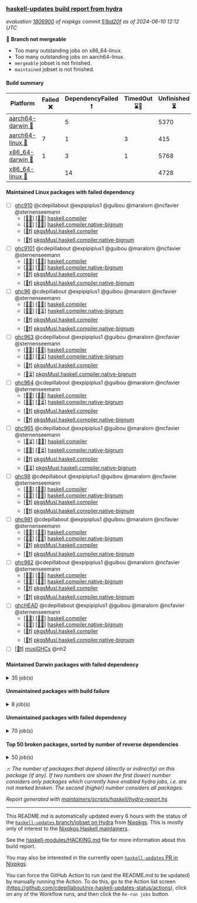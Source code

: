 ### [haskell-updates build report from hydra](https://hydra.nixos.org/jobset/nixpkgs/haskell-updates)
*evaluation [1806900](https://hydra.nixos.org/eval/1806900) of nixpkgs commit [51bd20f](https://github.com/NixOS/nixpkgs/commits/51bd20f7c436b62e9140f77f66771d0e57e9300b) as of 2024-06-10 12:12 UTC*

🔴 **Branch not mergeable**
  * Too many outstanding jobs on x86_64-linux.
  * Too many outstanding jobs on aarch64-linux.
  * `mergeable` jobset is not finished.
  * `maintained` jobset is not finished.

#### Build summary

 | Platform | Failed ❌ | DependencyFailed ❗ | TimedOut ⌛🚫 | Unfinished ⏳ | Success ✅ | 
 | --- | --- | --- | --- | --- | --- | 
 | [aarch64-darwin 🍏](https://hydra.nixos.org/eval/1806900?filter=.aarch64-darwin) |  | 5 |  | 5370 | 1052 | 
 | [aarch64-linux 📱](https://hydra.nixos.org/eval/1806900?filter=.aarch64-linux) | 7 | 1 | 3 | 415 | 6052 | 
 | [x86_64-darwin 🍎](https://hydra.nixos.org/eval/1806900?filter=.x86_64-darwin) | 1 | 3 | 1 | 5768 | 663 | 
 | [x86_64-linux 🐧](https://hydra.nixos.org/eval/1806900?filter=.x86_64-linux) |  | 14 |  | 4728 | 1819 | 
#### Maintained Linux packages with failed dependency
- [ ] [ghc910](https://hydra.nixos.org/eval/1806900?filter=ghc910) @cdepillabout @expipiplus1 @guibou @maralorn @ncfavier @sternenseemann
  - [[📱✅]](https://hydra.nixos.org/build/261304099) [[🐧✅]](https://hydra.nixos.org/build/261283502) [haskell.compiler](https://hydra.nixos.org/eval/1806900?filter=haskell.compiler.ghc910)
  - [[📱✅]](https://hydra.nixos.org/build/261279295) [[🐧✅]](https://hydra.nixos.org/build/261291424) [haskell.compiler.native-bignum](https://hydra.nixos.org/eval/1806900?filter=haskell.compiler.native-bignum.ghc910)
  -  [[🐧❗]](https://hydra.nixos.org/build/261294179) [pkgsMusl.haskell.compiler](https://hydra.nixos.org/eval/1806900?filter=pkgsMusl.haskell.compiler.ghc910)
  -  [[🐧❗]](https://hydra.nixos.org/build/261298036) [pkgsMusl.haskell.compiler.native-bignum](https://hydra.nixos.org/eval/1806900?filter=pkgsMusl.haskell.compiler.native-bignum.ghc910)
- [ ] [ghc9101](https://hydra.nixos.org/eval/1806900?filter=ghc9101) @cdepillabout @expipiplus1 @guibou @maralorn @ncfavier @sternenseemann
  - [[📱✅]](https://hydra.nixos.org/build/261284226) [[🐧✅]](https://hydra.nixos.org/build/261292261) [haskell.compiler](https://hydra.nixos.org/eval/1806900?filter=haskell.compiler.ghc9101)
  - [[📱✅]](https://hydra.nixos.org/build/261278828) [[🐧✅]](https://hydra.nixos.org/build/261280616) [haskell.compiler.native-bignum](https://hydra.nixos.org/eval/1806900?filter=haskell.compiler.native-bignum.ghc9101)
  -  [[🐧❗]](https://hydra.nixos.org/build/261292886) [pkgsMusl.haskell.compiler](https://hydra.nixos.org/eval/1806900?filter=pkgsMusl.haskell.compiler.ghc9101)
  -  [[🐧❗]](https://hydra.nixos.org/build/261286270) [pkgsMusl.haskell.compiler.native-bignum](https://hydra.nixos.org/eval/1806900?filter=pkgsMusl.haskell.compiler.native-bignum.ghc9101)
- [ ] [ghc96](https://hydra.nixos.org/eval/1806900?filter=ghc96) @cdepillabout @expipiplus1 @guibou @maralorn @ncfavier @sternenseemann
  - [[📱✅]](https://hydra.nixos.org/build/262524359) [[🐧✅]](https://hydra.nixos.org/build/262517565) [haskell.compiler](https://hydra.nixos.org/eval/1806900?filter=haskell.compiler.ghc96)
  - [[📱✅]](https://hydra.nixos.org/build/262521283) [[🐧⏳]](https://hydra.nixos.org/build/262522314) [haskell.compiler.native-bignum](https://hydra.nixos.org/eval/1806900?filter=haskell.compiler.native-bignum.ghc96)
  -  [[🐧❗]](https://hydra.nixos.org/build/262523887) [pkgsMusl.haskell.compiler](https://hydra.nixos.org/eval/1806900?filter=pkgsMusl.haskell.compiler.ghc96)
  -  [[🐧❗]](https://hydra.nixos.org/build/262518227) [pkgsMusl.haskell.compiler.native-bignum](https://hydra.nixos.org/eval/1806900?filter=pkgsMusl.haskell.compiler.native-bignum.ghc96)
- [ ] [ghc963](https://hydra.nixos.org/eval/1806900?filter=ghc963) @cdepillabout @expipiplus1 @guibou @maralorn @ncfavier @sternenseemann
  - [[📱✅]](https://hydra.nixos.org/build/262520614) [[🐧✅]](https://hydra.nixos.org/build/262520979) [haskell.compiler](https://hydra.nixos.org/eval/1806900?filter=haskell.compiler.ghc963)
  - [[📱✅]](https://hydra.nixos.org/build/262527077) [[🐧⏳]](https://hydra.nixos.org/build/262508433) [haskell.compiler.native-bignum](https://hydra.nixos.org/eval/1806900?filter=haskell.compiler.native-bignum.ghc963)
  -  [[🐧❗]](https://hydra.nixos.org/build/262515234) [pkgsMusl.haskell.compiler](https://hydra.nixos.org/eval/1806900?filter=pkgsMusl.haskell.compiler.ghc963)
  -  [[🐧⏳]](https://hydra.nixos.org/build/262526738) [pkgsMusl.haskell.compiler.native-bignum](https://hydra.nixos.org/eval/1806900?filter=pkgsMusl.haskell.compiler.native-bignum.ghc963)
- [ ] [ghc964](https://hydra.nixos.org/eval/1806900?filter=ghc964) @cdepillabout @expipiplus1 @guibou @maralorn @ncfavier @sternenseemann
  - [[📱✅]](https://hydra.nixos.org/build/262522778) [[🐧✅]](https://hydra.nixos.org/build/262518094) [haskell.compiler](https://hydra.nixos.org/eval/1806900?filter=haskell.compiler.ghc964)
  - [[📱✅]](https://hydra.nixos.org/build/262529004) [[🐧⏳]](https://hydra.nixos.org/build/262522285) [haskell.compiler.native-bignum](https://hydra.nixos.org/eval/1806900?filter=haskell.compiler.native-bignum.ghc964)
  -  [[🐧❗]](https://hydra.nixos.org/build/262515614) [pkgsMusl.haskell.compiler](https://hydra.nixos.org/eval/1806900?filter=pkgsMusl.haskell.compiler.ghc964)
  -  [[🐧❗]](https://hydra.nixos.org/build/262514663) [pkgsMusl.haskell.compiler.native-bignum](https://hydra.nixos.org/eval/1806900?filter=pkgsMusl.haskell.compiler.native-bignum.ghc964)
- [ ] [ghc965](https://hydra.nixos.org/eval/1806900?filter=ghc965) @cdepillabout @expipiplus1 @guibou @maralorn @ncfavier @sternenseemann
  - [[📱⏳]](https://hydra.nixos.org/build/262516162) [[🐧✅]](https://hydra.nixos.org/build/262509668) [haskell.compiler](https://hydra.nixos.org/eval/1806900?filter=haskell.compiler.ghc965)
  - [[📱✅]](https://hydra.nixos.org/build/262511569) [[🐧⏳]](https://hydra.nixos.org/build/262530709) [haskell.compiler.native-bignum](https://hydra.nixos.org/eval/1806900?filter=haskell.compiler.native-bignum.ghc965)
  -  [[🐧❗]](https://hydra.nixos.org/build/262507258) [pkgsMusl.haskell.compiler](https://hydra.nixos.org/eval/1806900?filter=pkgsMusl.haskell.compiler.ghc965)
  -  [[🐧⏳]](https://hydra.nixos.org/build/262506943) [pkgsMusl.haskell.compiler.native-bignum](https://hydra.nixos.org/eval/1806900?filter=pkgsMusl.haskell.compiler.native-bignum.ghc965)
- [ ] [ghc98](https://hydra.nixos.org/eval/1806900?filter=ghc98) @cdepillabout @expipiplus1 @guibou @maralorn @ncfavier @sternenseemann
  - [[📱✅]](https://hydra.nixos.org/build/261293000) [[🐧✅]](https://hydra.nixos.org/build/261295448) [haskell.compiler](https://hydra.nixos.org/eval/1806900?filter=haskell.compiler.ghc98)
  - [[📱✅]](https://hydra.nixos.org/build/261294231) [[🐧✅]](https://hydra.nixos.org/build/261281043) [haskell.compiler.native-bignum](https://hydra.nixos.org/eval/1806900?filter=haskell.compiler.native-bignum.ghc98)
  -  [[🐧❗]](https://hydra.nixos.org/build/261302214) [pkgsMusl.haskell.compiler](https://hydra.nixos.org/eval/1806900?filter=pkgsMusl.haskell.compiler.ghc98)
  -  [[🐧❗]](https://hydra.nixos.org/build/261294859) [pkgsMusl.haskell.compiler.native-bignum](https://hydra.nixos.org/eval/1806900?filter=pkgsMusl.haskell.compiler.native-bignum.ghc98)
- [ ] [ghc981](https://hydra.nixos.org/eval/1806900?filter=ghc981) @cdepillabout @expipiplus1 @guibou @maralorn @ncfavier @sternenseemann
  - [[📱✅]](https://hydra.nixos.org/build/261304036) [[🐧✅]](https://hydra.nixos.org/build/261288329) [haskell.compiler](https://hydra.nixos.org/eval/1806900?filter=haskell.compiler.ghc981)
  - [[📱✅]](https://hydra.nixos.org/build/261297206) [[🐧✅]](https://hydra.nixos.org/build/261295313) [haskell.compiler.native-bignum](https://hydra.nixos.org/eval/1806900?filter=haskell.compiler.native-bignum.ghc981)
  -  [[🐧❗]](https://hydra.nixos.org/build/261278940) [pkgsMusl.haskell.compiler](https://hydra.nixos.org/eval/1806900?filter=pkgsMusl.haskell.compiler.ghc981)
  -  [[🐧❗]](https://hydra.nixos.org/build/261297507) [pkgsMusl.haskell.compiler.native-bignum](https://hydra.nixos.org/eval/1806900?filter=pkgsMusl.haskell.compiler.native-bignum.ghc981)
- [ ] [ghc982](https://hydra.nixos.org/eval/1806900?filter=ghc982) @cdepillabout @expipiplus1 @guibou @maralorn @ncfavier @sternenseemann
  - [[📱✅]](https://hydra.nixos.org/build/261286260) [[🐧✅]](https://hydra.nixos.org/build/261303623) [haskell.compiler](https://hydra.nixos.org/eval/1806900?filter=haskell.compiler.ghc982)
  - [[📱✅]](https://hydra.nixos.org/build/261304486) [[🐧✅]](https://hydra.nixos.org/build/261304618) [haskell.compiler.native-bignum](https://hydra.nixos.org/eval/1806900?filter=haskell.compiler.native-bignum.ghc982)
  -  [[🐧❗]](https://hydra.nixos.org/build/261282026) [pkgsMusl.haskell.compiler](https://hydra.nixos.org/eval/1806900?filter=pkgsMusl.haskell.compiler.ghc982)
  -  [[🐧❗]](https://hydra.nixos.org/build/261301962) [pkgsMusl.haskell.compiler.native-bignum](https://hydra.nixos.org/eval/1806900?filter=pkgsMusl.haskell.compiler.native-bignum.ghc982)
- [ ] [ghcHEAD](https://hydra.nixos.org/eval/1806900?filter=ghcHEAD) @cdepillabout @expipiplus1 @guibou @maralorn @ncfavier @sternenseemann
  - [[📱✅]](https://hydra.nixos.org/build/261290889) [[🐧✅]](https://hydra.nixos.org/build/261278045) [haskell.compiler](https://hydra.nixos.org/eval/1806900?filter=haskell.compiler.ghcHEAD)
  - [[📱✅]](https://hydra.nixos.org/build/261298930) [[🐧✅]](https://hydra.nixos.org/build/261286657) [haskell.compiler.native-bignum](https://hydra.nixos.org/eval/1806900?filter=haskell.compiler.native-bignum.ghcHEAD)
  -  [[🐧❗]](https://hydra.nixos.org/build/261287828) [pkgsMusl.haskell.compiler](https://hydra.nixos.org/eval/1806900?filter=pkgsMusl.haskell.compiler.ghcHEAD)
  -  [[🐧❗]](https://hydra.nixos.org/build/261296544) [pkgsMusl.haskell.compiler.native-bignum](https://hydra.nixos.org/eval/1806900?filter=pkgsMusl.haskell.compiler.native-bignum.ghcHEAD)
- [ ] [[🐧❗]](https://hydra.nixos.org/build/261289626) [muslGHCs](https://hydra.nixos.org/eval/1806900?filter=muslGHCs) @nh2
#### Maintained Darwin packages with failed dependency
<details><summary>35 job(s) </summary>

- [ ] [cabal2nix](https://hydra.nixos.org/eval/1806900?filter=cabal2nix) @sternenseemann
  - [[🍏⏳]](https://hydra.nixos.org/build/262518715) [[🍎⏳]](https://hydra.nixos.org/build/262523172) [toplevel](https://hydra.nixos.org/eval/1806900?filter=cabal2nix)
  - [[🍏✅]](https://hydra.nixos.org/build/262389926) [[🍎✅]](https://hydra.nixos.org/build/262301085) [haskell.packages.ghc8107](https://hydra.nixos.org/eval/1806900?filter=haskell.packages.ghc8107.cabal2nix)
  - [[🍏❗]](https://hydra.nixos.org/build/262389863) [[🍎✅]](https://hydra.nixos.org/build/262301641) [haskell.packages.ghc902](https://hydra.nixos.org/eval/1806900?filter=haskell.packages.ghc902.cabal2nix)
  - [[🍏✅]](https://hydra.nixos.org/build/262389852) [[🍎✅]](https://hydra.nixos.org/build/262301049) [haskell.packages.ghc925](https://hydra.nixos.org/eval/1806900?filter=haskell.packages.ghc925.cabal2nix)
  - [[🍏✅]](https://hydra.nixos.org/build/262389879) [[🍎✅]](https://hydra.nixos.org/build/262301667) [haskell.packages.ghc926](https://hydra.nixos.org/eval/1806900?filter=haskell.packages.ghc926.cabal2nix)
  - [[🍏✅]](https://hydra.nixos.org/build/262389904) [[🍎✅]](https://hydra.nixos.org/build/262300894) [haskell.packages.ghc927](https://hydra.nixos.org/eval/1806900?filter=haskell.packages.ghc927.cabal2nix)
  - [[🍏✅]](https://hydra.nixos.org/build/262389931) [[🍎✅]](https://hydra.nixos.org/build/262301772) [haskell.packages.ghc928](https://hydra.nixos.org/eval/1806900?filter=haskell.packages.ghc928.cabal2nix)
  - [[🍏✅]](https://hydra.nixos.org/build/262389864) [[🍎✅]](https://hydra.nixos.org/build/262300841) [haskell.packages.ghc945](https://hydra.nixos.org/eval/1806900?filter=haskell.packages.ghc945.cabal2nix)
  - [[🍏✅]](https://hydra.nixos.org/build/262389894) [[🍎✅]](https://hydra.nixos.org/build/262301683) [haskell.packages.ghc946](https://hydra.nixos.org/eval/1806900?filter=haskell.packages.ghc946.cabal2nix)
  - [[🍏✅]](https://hydra.nixos.org/build/262389924) [[🍎✅]](https://hydra.nixos.org/build/262301092) [haskell.packages.ghc947](https://hydra.nixos.org/eval/1806900?filter=haskell.packages.ghc947.cabal2nix)
  - [[🍏✅]](https://hydra.nixos.org/build/262389936) [[🍎✅]](https://hydra.nixos.org/build/262301291) [haskell.packages.ghc948](https://hydra.nixos.org/eval/1806900?filter=haskell.packages.ghc948.cabal2nix)
  - [[🍏⏳]](https://hydra.nixos.org/build/262508486) [[🍎⏳]](https://hydra.nixos.org/build/262505222) [haskell.packages.ghc963](https://hydra.nixos.org/eval/1806900?filter=haskell.packages.ghc963.cabal2nix)
  - [[🍏⏳]](https://hydra.nixos.org/build/262508860) [[🍎⏳]](https://hydra.nixos.org/build/262511389) [haskell.packages.ghc964](https://hydra.nixos.org/eval/1806900?filter=haskell.packages.ghc964.cabal2nix)
  - [[🍏⏳]](https://hydra.nixos.org/build/262520529) [[🍎⏳]](https://hydra.nixos.org/build/262508252) [haskell.packages.ghc965](https://hydra.nixos.org/eval/1806900?filter=haskell.packages.ghc965.cabal2nix)
  - [[🍏⏳]](https://hydra.nixos.org/build/262508453) [[🍎⏳]](https://hydra.nixos.org/build/262525247) [haskell.packages.ghc981](https://hydra.nixos.org/eval/1806900?filter=haskell.packages.ghc981.cabal2nix)
  - [[🍏⏳]](https://hydra.nixos.org/build/262516560) [[🍎⏳]](https://hydra.nixos.org/build/262519558) [haskell.packages.ghc982](https://hydra.nixos.org/eval/1806900?filter=haskell.packages.ghc982.cabal2nix)
  - [[🍏⏳]](https://hydra.nixos.org/build/262520315) [[🍎⏳]](https://hydra.nixos.org/build/262517000) [haskellPackages](https://hydra.nixos.org/eval/1806900?filter=haskellPackages.cabal2nix)
- [ ] [weeder](https://hydra.nixos.org/eval/1806900?filter=weeder) @maralorn
  - [[🍏✅]](https://hydra.nixos.org/build/262300815) [[🍎✅]](https://hydra.nixos.org/build/262300727) [haskell.packages.ghc8107](https://hydra.nixos.org/eval/1806900?filter=haskell.packages.ghc8107.weeder)
  - [[🍏❗]](https://hydra.nixos.org/build/262302009) [[🍎✅]](https://hydra.nixos.org/build/262300839) [haskell.packages.ghc902](https://hydra.nixos.org/eval/1806900?filter=haskell.packages.ghc902.weeder)
  - [[🍏✅]](https://hydra.nixos.org/build/262301071) [[🍎✅]](https://hydra.nixos.org/build/262301212) [haskell.packages.ghc925](https://hydra.nixos.org/eval/1806900?filter=haskell.packages.ghc925.weeder)
  - [[🍏✅]](https://hydra.nixos.org/build/262301693) [[🍎✅]](https://hydra.nixos.org/build/262300937) [haskell.packages.ghc926](https://hydra.nixos.org/eval/1806900?filter=haskell.packages.ghc926.weeder)
  - [[🍏✅]](https://hydra.nixos.org/build/262300865) [[🍎✅]](https://hydra.nixos.org/build/262300669) [haskell.packages.ghc927](https://hydra.nixos.org/eval/1806900?filter=haskell.packages.ghc927.weeder)
  - [[🍏✅]](https://hydra.nixos.org/build/262300836) [[🍎✅]](https://hydra.nixos.org/build/262301689) [haskell.packages.ghc928](https://hydra.nixos.org/eval/1806900?filter=haskell.packages.ghc928.weeder)
  - [[🍏✅]](https://hydra.nixos.org/build/261278462) [[🍎✅]](https://hydra.nixos.org/build/261303651) [haskell.packages.ghc945](https://hydra.nixos.org/eval/1806900?filter=haskell.packages.ghc945.weeder)
  - [[🍏✅]](https://hydra.nixos.org/build/261290118) [[🍎✅]](https://hydra.nixos.org/build/261295794) [haskell.packages.ghc946](https://hydra.nixos.org/eval/1806900?filter=haskell.packages.ghc946.weeder)
  - [[🍏✅]](https://hydra.nixos.org/build/261303881) [[🍎✅]](https://hydra.nixos.org/build/261304538) [haskell.packages.ghc947](https://hydra.nixos.org/eval/1806900?filter=haskell.packages.ghc947.weeder)
  - [[🍏✅]](https://hydra.nixos.org/build/261295910) [[🍎✅]](https://hydra.nixos.org/build/261291464) [haskell.packages.ghc948](https://hydra.nixos.org/eval/1806900?filter=haskell.packages.ghc948.weeder)
  - [[🍏⏳]](https://hydra.nixos.org/build/262523455) [[🍎⏳]](https://hydra.nixos.org/build/262508597) [haskell.packages.ghc963](https://hydra.nixos.org/eval/1806900?filter=haskell.packages.ghc963.weeder)
  - [[🍏⏳]](https://hydra.nixos.org/build/262508489) [[🍎⏳]](https://hydra.nixos.org/build/262525486) [haskell.packages.ghc964](https://hydra.nixos.org/eval/1806900?filter=haskell.packages.ghc964.weeder)
  - [[🍏⏳]](https://hydra.nixos.org/build/262521579) [[🍎⏳]](https://hydra.nixos.org/build/262520208) [haskell.packages.ghc965](https://hydra.nixos.org/eval/1806900?filter=haskell.packages.ghc965.weeder)
  - [[🍏⏳]](https://hydra.nixos.org/build/262525907) [[🍎⏳]](https://hydra.nixos.org/build/262516608) [haskell.packages.ghc981](https://hydra.nixos.org/eval/1806900?filter=haskell.packages.ghc981.weeder)
  - [[🍏⏳]](https://hydra.nixos.org/build/262510023) [[🍎⏳]](https://hydra.nixos.org/build/262529651) [haskell.packages.ghc982](https://hydra.nixos.org/eval/1806900?filter=haskell.packages.ghc982.weeder)
  - [[🍏⏳]](https://hydra.nixos.org/build/262518128) [[🍎⏳]](https://hydra.nixos.org/build/262507490) [haskellPackages](https://hydra.nixos.org/eval/1806900?filter=haskellPackages.weeder)
</details>

#### Unmaintained packages with build failure
<details><summary>8 job(s) </summary>

- [ ] [[🍏⏳]](https://hydra.nixos.org/build/262515339) [[📱✅]](https://hydra.nixos.org/build/262509116) [[🍎❌]](https://hydra.nixos.org/build/262515600) [[🐧⏳]](https://hydra.nixos.org/build/262510996) [haskellPackages.iconv](https://hydra.nixos.org/eval/1806900?filter=haskellPackages.iconv)  ⤴️ 4 | 16
- [ ] [[🍏⏳]](https://hydra.nixos.org/build/262511049) [[📱❌]](https://hydra.nixos.org/build/262518917) [[🍎⏳]](https://hydra.nixos.org/build/262507518) [[🐧⏳]](https://hydra.nixos.org/build/262513869) [haskellPackages.css-syntax](https://hydra.nixos.org/eval/1806900?filter=haskellPackages.css-syntax)  ⤴️ 1 | 8
- [ ] [[🍏⏳]](https://hydra.nixos.org/build/262505779) [[📱❌]](https://hydra.nixos.org/build/262511025) [[🍎⏳]](https://hydra.nixos.org/build/262522210) [[🐧✅]](https://hydra.nixos.org/build/262507484) [haskellPackages.nlopt-haskell](https://hydra.nixos.org/eval/1806900?filter=haskellPackages.nlopt-haskell)  ⤴️ 1 | 1
- [ ] [[🍏⏳]](https://hydra.nixos.org/build/262530731) [[📱❌]](https://hydra.nixos.org/build/262517806) [[🍎⏳]](https://hydra.nixos.org/build/262516429) [[🐧⏳]](https://hydra.nixos.org/build/262512758) [haskellPackages.freetype2](https://hydra.nixos.org/eval/1806900?filter=haskellPackages.freetype2)  ⤴️ 0 | 12
- [ ] [[🍏⏳]](https://hydra.nixos.org/build/262520812) [[📱❌]](https://hydra.nixos.org/build/262505905) [[🍎⏳]](https://hydra.nixos.org/build/262523777) [[🐧⏳]](https://hydra.nixos.org/build/262508310) [haskellPackages.GOST34112012-Hash](https://hydra.nixos.org/eval/1806900?filter=haskellPackages.GOST34112012-Hash) 
- [ ] [[🍏⏳]](https://hydra.nixos.org/build/262516574) [[📱❌]](https://hydra.nixos.org/build/262508317) [[🍎⏳]](https://hydra.nixos.org/build/262521904) [[🐧⏳]](https://hydra.nixos.org/build/262524518) [haskellPackages.HsASA](https://hydra.nixos.org/eval/1806900?filter=haskellPackages.HsASA) 
- [ ] [[🍏⏳]](https://hydra.nixos.org/build/262513569) [[📱❌]](https://hydra.nixos.org/build/262505486) [[🍎⏳]](https://hydra.nixos.org/build/262504807) [[🐧⏳]](https://hydra.nixos.org/build/262522095) [haskellPackages.simdutf](https://hydra.nixos.org/eval/1806900?filter=haskellPackages.simdutf) 
- [ ] [[📱❌]](https://hydra.nixos.org/build/262530209) [[🐧⏳]](https://hydra.nixos.org/build/262508532) [haskellPackages.tasty-papi](https://hydra.nixos.org/eval/1806900?filter=haskellPackages.tasty-papi) 
</details>

#### Unmaintained packages with failed dependency
<details><summary>70 job(s) </summary>

- [ ] [random](https://hydra.nixos.org/eval/1806900?filter=random)  ⤴️ 2235 | 7326
  - [[🍏✅]](https://hydra.nixos.org/build/262522544) [[📱✅]](https://hydra.nixos.org/build/262529612) [[🍎✅]](https://hydra.nixos.org/build/262521779) [[🐧✅]](https://hydra.nixos.org/build/262521345) [haskellPackages](https://hydra.nixos.org/eval/1806900?filter=haskellPackages.random)
  -    [[🐧❗]](https://hydra.nixos.org/build/262507233) [pkgsMusl.haskellPackages](https://hydra.nixos.org/eval/1806900?filter=pkgsMusl.haskellPackages.random)
  -    [[🐧⏳]](https://hydra.nixos.org/build/262528833) [pkgsStatic.haskell.packages.native-bignum.ghc948](https://hydra.nixos.org/eval/1806900?filter=pkgsStatic.haskell.packages.native-bignum.ghc948.random)
  -    [[🐧⏳]](https://hydra.nixos.org/build/262510290) [pkgsStatic.haskell.packages.native-bignum.ghc982](https://hydra.nixos.org/eval/1806900?filter=pkgsStatic.haskell.packages.native-bignum.ghc982.random)
  -    [[🐧⏳]](https://hydra.nixos.org/build/262521895) [pkgsStatic.haskellPackages](https://hydra.nixos.org/eval/1806900?filter=pkgsStatic.haskellPackages.random)
- [ ] [lens](https://hydra.nixos.org/eval/1806900?filter=lens)  ⤴️ 712 | 2485
  - [[🍏✅]](https://hydra.nixos.org/build/262508089) [[📱✅]](https://hydra.nixos.org/build/262521036) [[🍎✅]](https://hydra.nixos.org/build/262518900) [[🐧✅]](https://hydra.nixos.org/build/262519842) [haskellPackages](https://hydra.nixos.org/eval/1806900?filter=haskellPackages.lens)
  -    [[🐧❗]](https://hydra.nixos.org/build/262512995) [pkgsMusl.haskellPackages](https://hydra.nixos.org/eval/1806900?filter=pkgsMusl.haskellPackages.lens)
  -    [[🐧⏳]](https://hydra.nixos.org/build/262511068) [pkgsStatic.haskell.packages.native-bignum.ghc948](https://hydra.nixos.org/eval/1806900?filter=pkgsStatic.haskell.packages.native-bignum.ghc948.lens)
  -    [[🐧⏳]](https://hydra.nixos.org/build/262507367) [pkgsStatic.haskellPackages](https://hydra.nixos.org/eval/1806900?filter=pkgsStatic.haskellPackages.lens)
- [ ] [ihaskell](https://hydra.nixos.org/eval/1806900?filter=ihaskell)  ⤴️ 7 | 17
  -    [[🐧❗]](https://hydra.nixos.org/build/262509858) [toplevel](https://hydra.nixos.org/eval/1806900?filter=ihaskell)
  - [[🍏⏳]](https://hydra.nixos.org/build/262509876) [[📱✅]](https://hydra.nixos.org/build/262507462) [[🍎⏳]](https://hydra.nixos.org/build/262530024) [[🐧✅]](https://hydra.nixos.org/build/262507366) [haskellPackages](https://hydra.nixos.org/eval/1806900?filter=haskellPackages.ihaskell)
- [ ] [hpack](https://hydra.nixos.org/eval/1806900?filter=hpack)  ⤴️ 3 | 15
  - [[🍏⏳]](https://hydra.nixos.org/build/262514235) [[📱✅]](https://hydra.nixos.org/build/262525571) [[🍎⏳]](https://hydra.nixos.org/build/262519594) [[🐧⏳]](https://hydra.nixos.org/build/262511257) [toplevel](https://hydra.nixos.org/eval/1806900?filter=hpack)
  - [[🍏✅]](https://hydra.nixos.org/build/262302038) [[📱✅]](https://hydra.nixos.org/build/261302313) [[🍎✅]](https://hydra.nixos.org/build/262301418) [[🐧✅]](https://hydra.nixos.org/build/261281329) [haskell.packages.ghc8107](https://hydra.nixos.org/eval/1806900?filter=haskell.packages.ghc8107.hpack)
  - [[🍏❗]](https://hydra.nixos.org/build/262301239) [[📱✅]](https://hydra.nixos.org/build/261302047) [[🍎✅]](https://hydra.nixos.org/build/262301872) [[🐧✅]](https://hydra.nixos.org/build/261292100) [haskell.packages.ghc902](https://hydra.nixos.org/eval/1806900?filter=haskell.packages.ghc902.hpack)
  - [[🍏✅]](https://hydra.nixos.org/build/262301527) [[📱✅]](https://hydra.nixos.org/build/261285735) [[🍎✅]](https://hydra.nixos.org/build/262301750) [[🐧✅]](https://hydra.nixos.org/build/261289324) [haskell.packages.ghc925](https://hydra.nixos.org/eval/1806900?filter=haskell.packages.ghc925.hpack)
  - [[🍏✅]](https://hydra.nixos.org/build/262301731) [[📱✅]](https://hydra.nixos.org/build/261278563) [[🍎✅]](https://hydra.nixos.org/build/262301148) [[🐧✅]](https://hydra.nixos.org/build/261301559) [haskell.packages.ghc926](https://hydra.nixos.org/eval/1806900?filter=haskell.packages.ghc926.hpack)
  - [[🍏✅]](https://hydra.nixos.org/build/262301784) [[📱✅]](https://hydra.nixos.org/build/261287060) [[🍎✅]](https://hydra.nixos.org/build/262300957) [[🐧✅]](https://hydra.nixos.org/build/261279055) [haskell.packages.ghc927](https://hydra.nixos.org/eval/1806900?filter=haskell.packages.ghc927.hpack)
  - [[🍏✅]](https://hydra.nixos.org/build/262301268) [[📱✅]](https://hydra.nixos.org/build/261291472) [[🍎✅]](https://hydra.nixos.org/build/262300763) [[🐧✅]](https://hydra.nixos.org/build/261278806) [haskell.packages.ghc928](https://hydra.nixos.org/eval/1806900?filter=haskell.packages.ghc928.hpack)
  - [[🍏✅]](https://hydra.nixos.org/build/262301133) [[📱✅]](https://hydra.nixos.org/build/261295817) [[🍎✅]](https://hydra.nixos.org/build/262301646) [[🐧✅]](https://hydra.nixos.org/build/261286126) [haskell.packages.ghc945](https://hydra.nixos.org/eval/1806900?filter=haskell.packages.ghc945.hpack)
  - [[🍏✅]](https://hydra.nixos.org/build/262300905) [[📱✅]](https://hydra.nixos.org/build/261290881) [[🍎✅]](https://hydra.nixos.org/build/262301048) [[🐧✅]](https://hydra.nixos.org/build/261287605) [haskell.packages.ghc946](https://hydra.nixos.org/eval/1806900?filter=haskell.packages.ghc946.hpack)
  - [[🍏✅]](https://hydra.nixos.org/build/262301073) [[📱✅]](https://hydra.nixos.org/build/261279772) [[🍎✅]](https://hydra.nixos.org/build/262301399) [[🐧✅]](https://hydra.nixos.org/build/261281005) [haskell.packages.ghc947](https://hydra.nixos.org/eval/1806900?filter=haskell.packages.ghc947.hpack)
  - [[🍏✅]](https://hydra.nixos.org/build/262301384) [[📱✅]](https://hydra.nixos.org/build/261301865) [[🍎✅]](https://hydra.nixos.org/build/262301416) [[🐧✅]](https://hydra.nixos.org/build/261296599) [haskell.packages.ghc948](https://hydra.nixos.org/eval/1806900?filter=haskell.packages.ghc948.hpack)
  - [[🍏⏳]](https://hydra.nixos.org/build/262520286) [[📱✅]](https://hydra.nixos.org/build/262521588) [[🍎⏳]](https://hydra.nixos.org/build/262513148) [[🐧⏳]](https://hydra.nixos.org/build/262515827) [haskell.packages.ghc963](https://hydra.nixos.org/eval/1806900?filter=haskell.packages.ghc963.hpack)
  - [[🍏⏳]](https://hydra.nixos.org/build/262521630) [[📱✅]](https://hydra.nixos.org/build/262523064) [[🍎⏳]](https://hydra.nixos.org/build/262522076) [[🐧⏳]](https://hydra.nixos.org/build/262515812) [haskell.packages.ghc964](https://hydra.nixos.org/eval/1806900?filter=haskell.packages.ghc964.hpack)
  - [[🍏⏳]](https://hydra.nixos.org/build/262526689) [[📱✅]](https://hydra.nixos.org/build/262517366) [[🍎⏳]](https://hydra.nixos.org/build/262510104) [[🐧✅]](https://hydra.nixos.org/build/262514705) [haskell.packages.ghc965](https://hydra.nixos.org/eval/1806900?filter=haskell.packages.ghc965.hpack)
  - [[🍏⏳]](https://hydra.nixos.org/build/262530207) [[📱✅]](https://hydra.nixos.org/build/262267257) [[🍎⏳]](https://hydra.nixos.org/build/262522431) [[🐧✅]](https://hydra.nixos.org/build/262267218) [haskell.packages.ghc981](https://hydra.nixos.org/eval/1806900?filter=haskell.packages.ghc981.hpack)
  - [[🍏⏳]](https://hydra.nixos.org/build/262507875) [[📱✅]](https://hydra.nixos.org/build/262267275) [[🍎⏳]](https://hydra.nixos.org/build/262523475) [[🐧✅]](https://hydra.nixos.org/build/262267253) [haskell.packages.ghc982](https://hydra.nixos.org/eval/1806900?filter=haskell.packages.ghc982.hpack)
  - [[🍏⏳]](https://hydra.nixos.org/build/262517317) [[📱✅]](https://hydra.nixos.org/build/262517894) [[🍎⏳]](https://hydra.nixos.org/build/262511303) [[🐧✅]](https://hydra.nixos.org/build/262508077) [haskellPackages](https://hydra.nixos.org/eval/1806900?filter=haskellPackages.hpack)
- [ ] [hoogle](https://hydra.nixos.org/eval/1806900?filter=hoogle)  ⤴️ 1 | 5
  - [[🍏✅]](https://hydra.nixos.org/build/262300827) [[📱✅]](https://hydra.nixos.org/build/261297246) [[🍎✅]](https://hydra.nixos.org/build/262301552) [[🐧✅]](https://hydra.nixos.org/build/261294260) [haskell.packages.ghc8107](https://hydra.nixos.org/eval/1806900?filter=haskell.packages.ghc8107.hoogle)
  - [[🍏❗]](https://hydra.nixos.org/build/262300713) [[📱✅]](https://hydra.nixos.org/build/261283688) [[🍎✅]](https://hydra.nixos.org/build/262301064) [[🐧✅]](https://hydra.nixos.org/build/261298616) [haskell.packages.ghc902](https://hydra.nixos.org/eval/1806900?filter=haskell.packages.ghc902.hoogle)
  - [[🍏✅]](https://hydra.nixos.org/build/262302021) [[📱✅]](https://hydra.nixos.org/build/261280103) [[🍎✅]](https://hydra.nixos.org/build/262301890) [[🐧✅]](https://hydra.nixos.org/build/261285784) [haskell.packages.ghc925](https://hydra.nixos.org/eval/1806900?filter=haskell.packages.ghc925.hoogle)
  - [[🍏✅]](https://hydra.nixos.org/build/262301838) [[📱✅]](https://hydra.nixos.org/build/261283792) [[🍎✅]](https://hydra.nixos.org/build/262300992) [[🐧✅]](https://hydra.nixos.org/build/261284928) [haskell.packages.ghc926](https://hydra.nixos.org/eval/1806900?filter=haskell.packages.ghc926.hoogle)
  - [[🍏✅]](https://hydra.nixos.org/build/262301629) [[📱✅]](https://hydra.nixos.org/build/261303951) [[🍎✅]](https://hydra.nixos.org/build/262301840) [[🐧✅]](https://hydra.nixos.org/build/261299456) [haskell.packages.ghc927](https://hydra.nixos.org/eval/1806900?filter=haskell.packages.ghc927.hoogle)
  - [[🍏✅]](https://hydra.nixos.org/build/262302044) [[📱✅]](https://hydra.nixos.org/build/261302184) [[🍎✅]](https://hydra.nixos.org/build/262301992) [[🐧✅]](https://hydra.nixos.org/build/261303796) [haskell.packages.ghc928](https://hydra.nixos.org/eval/1806900?filter=haskell.packages.ghc928.hoogle)
  - [[🍏✅]](https://hydra.nixos.org/build/262301387) [[📱✅]](https://hydra.nixos.org/build/261298523) [[🍎✅]](https://hydra.nixos.org/build/262300750) [[🐧✅]](https://hydra.nixos.org/build/261301409) [haskell.packages.ghc945](https://hydra.nixos.org/eval/1806900?filter=haskell.packages.ghc945.hoogle)
  - [[🍏✅]](https://hydra.nixos.org/build/262300693) [[📱✅]](https://hydra.nixos.org/build/261291570) [[🍎✅]](https://hydra.nixos.org/build/262301606) [[🐧✅]](https://hydra.nixos.org/build/261289016) [haskell.packages.ghc946](https://hydra.nixos.org/eval/1806900?filter=haskell.packages.ghc946.hoogle)
  - [[🍏✅]](https://hydra.nixos.org/build/262300965) [[📱✅]](https://hydra.nixos.org/build/261284588) [[🍎✅]](https://hydra.nixos.org/build/262300637) [[🐧✅]](https://hydra.nixos.org/build/261281188) [haskell.packages.ghc947](https://hydra.nixos.org/eval/1806900?filter=haskell.packages.ghc947.hoogle)
  - [[🍏✅]](https://hydra.nixos.org/build/262301907) [[📱✅]](https://hydra.nixos.org/build/261289639) [[🍎✅]](https://hydra.nixos.org/build/262300945) [[🐧✅]](https://hydra.nixos.org/build/261287382) [haskell.packages.ghc948](https://hydra.nixos.org/eval/1806900?filter=haskell.packages.ghc948.hoogle)
  - [[🍏⏳]](https://hydra.nixos.org/build/262505880) [[📱⏳]](https://hydra.nixos.org/build/262518150) [[🍎⏳]](https://hydra.nixos.org/build/262525341) [[🐧⏳]](https://hydra.nixos.org/build/262511171) [haskell.packages.ghc963](https://hydra.nixos.org/eval/1806900?filter=haskell.packages.ghc963.hoogle)
  - [[🍏⏳]](https://hydra.nixos.org/build/262511716) [[📱✅]](https://hydra.nixos.org/build/262507608) [[🍎⏳]](https://hydra.nixos.org/build/262509982) [[🐧⏳]](https://hydra.nixos.org/build/262514166) [haskell.packages.ghc964](https://hydra.nixos.org/eval/1806900?filter=haskell.packages.ghc964.hoogle)
  - [[🍏⏳]](https://hydra.nixos.org/build/262519525) [[📱✅]](https://hydra.nixos.org/build/262509018) [[🍎⏳]](https://hydra.nixos.org/build/262528636) [[🐧⏳]](https://hydra.nixos.org/build/262507988) [haskell.packages.ghc965](https://hydra.nixos.org/eval/1806900?filter=haskell.packages.ghc965.hoogle)
  - [[🍏⏳]](https://hydra.nixos.org/build/262508352) [[📱✅]](https://hydra.nixos.org/build/262267216) [[🍎⏳]](https://hydra.nixos.org/build/262523870) [[🐧✅]](https://hydra.nixos.org/build/262267267) [haskell.packages.ghc981](https://hydra.nixos.org/eval/1806900?filter=haskell.packages.ghc981.hoogle)
  - [[🍏⏳]](https://hydra.nixos.org/build/262510324) [[📱✅]](https://hydra.nixos.org/build/262267226) [[🍎⏳]](https://hydra.nixos.org/build/262523054) [[🐧✅]](https://hydra.nixos.org/build/262267217) [haskell.packages.ghc982](https://hydra.nixos.org/eval/1806900?filter=haskell.packages.ghc982.hoogle)
  - [[🍏⏳]](https://hydra.nixos.org/build/262505547) [[📱✅]](https://hydra.nixos.org/build/262529781) [[🍎⏳]](https://hydra.nixos.org/build/262530117) [[🐧⏳]](https://hydra.nixos.org/build/262519098) [haskellPackages](https://hydra.nixos.org/eval/1806900?filter=haskellPackages.hoogle)
- [ ] [[🍏⏳]](https://hydra.nixos.org/build/262506650) [[📱✅]](https://hydra.nixos.org/build/262509413) [[🍎❗]](https://hydra.nixos.org/build/262518745) [[🐧⏳]](https://hydra.nixos.org/build/262513239) [haskellPackages.soap](https://hydra.nixos.org/eval/1806900?filter=haskellPackages.soap)  ⤴️ 1 | 2
- [ ] [[🍏⏳]](https://hydra.nixos.org/build/262517670) [[📱✅]](https://hydra.nixos.org/build/262524572) [[🍎❗]](https://hydra.nixos.org/build/262506962) [[🐧⏳]](https://hydra.nixos.org/build/262517427) [haskellPackages.hsexif](https://hydra.nixos.org/eval/1806900?filter=haskellPackages.hsexif)  ⤴️ 0 | 1
- [ ] [cabal2nix-unstable](https://hydra.nixos.org/eval/1806900?filter=cabal2nix-unstable) 
  - [[🍏✅]](https://hydra.nixos.org/build/262389881) [[📱✅]](https://hydra.nixos.org/build/262389913) [[🍎✅]](https://hydra.nixos.org/build/262389897) [[🐧✅]](https://hydra.nixos.org/build/262389874) [haskell.packages.ghc8107](https://hydra.nixos.org/eval/1806900?filter=haskell.packages.ghc8107.cabal2nix-unstable)
  - [[🍏❗]](https://hydra.nixos.org/build/262389856) [[📱✅]](https://hydra.nixos.org/build/262389910) [[🍎✅]](https://hydra.nixos.org/build/262389915) [[🐧✅]](https://hydra.nixos.org/build/262389893) [haskell.packages.ghc902](https://hydra.nixos.org/eval/1806900?filter=haskell.packages.ghc902.cabal2nix-unstable)
  - [[🍏✅]](https://hydra.nixos.org/build/262389918) [[📱✅]](https://hydra.nixos.org/build/262389907) [[🍎✅]](https://hydra.nixos.org/build/262389855) [[🐧✅]](https://hydra.nixos.org/build/262389909) [haskell.packages.ghc925](https://hydra.nixos.org/eval/1806900?filter=haskell.packages.ghc925.cabal2nix-unstable)
  - [[🍏✅]](https://hydra.nixos.org/build/262389917) [[📱✅]](https://hydra.nixos.org/build/262389930) [[🍎✅]](https://hydra.nixos.org/build/262389883) [[🐧✅]](https://hydra.nixos.org/build/262389869) [haskell.packages.ghc926](https://hydra.nixos.org/eval/1806900?filter=haskell.packages.ghc926.cabal2nix-unstable)
  - [[🍏✅]](https://hydra.nixos.org/build/262389914) [[📱✅]](https://hydra.nixos.org/build/262389889) [[🍎✅]](https://hydra.nixos.org/build/262389875) [[🐧✅]](https://hydra.nixos.org/build/262389935) [haskell.packages.ghc927](https://hydra.nixos.org/eval/1806900?filter=haskell.packages.ghc927.cabal2nix-unstable)
  - [[🍏✅]](https://hydra.nixos.org/build/262389857) [[📱✅]](https://hydra.nixos.org/build/262389884) [[🍎✅]](https://hydra.nixos.org/build/262389854) [[🐧✅]](https://hydra.nixos.org/build/262389878) [haskell.packages.ghc928](https://hydra.nixos.org/eval/1806900?filter=haskell.packages.ghc928.cabal2nix-unstable)
  - [[🍏✅]](https://hydra.nixos.org/build/262389890) [[📱✅]](https://hydra.nixos.org/build/262389932) [[🍎✅]](https://hydra.nixos.org/build/262389934) [[🐧✅]](https://hydra.nixos.org/build/262389851) [haskell.packages.ghc945](https://hydra.nixos.org/eval/1806900?filter=haskell.packages.ghc945.cabal2nix-unstable)
  - [[🍏✅]](https://hydra.nixos.org/build/262389896) [[📱✅]](https://hydra.nixos.org/build/262389858) [[🍎✅]](https://hydra.nixos.org/build/262389921) [[🐧✅]](https://hydra.nixos.org/build/262389903) [haskell.packages.ghc946](https://hydra.nixos.org/eval/1806900?filter=haskell.packages.ghc946.cabal2nix-unstable)
  - [[🍏✅]](https://hydra.nixos.org/build/262389873) [[📱✅]](https://hydra.nixos.org/build/262389853) [[🍎✅]](https://hydra.nixos.org/build/262389868) [[🐧✅]](https://hydra.nixos.org/build/262389888) [haskell.packages.ghc947](https://hydra.nixos.org/eval/1806900?filter=haskell.packages.ghc947.cabal2nix-unstable)
  - [[🍏✅]](https://hydra.nixos.org/build/262389886) [[📱✅]](https://hydra.nixos.org/build/262389908) [[🍎✅]](https://hydra.nixos.org/build/262389899) [[🐧✅]](https://hydra.nixos.org/build/262389898) [haskell.packages.ghc948](https://hydra.nixos.org/eval/1806900?filter=haskell.packages.ghc948.cabal2nix-unstable)
  - [[🍏⏳]](https://hydra.nixos.org/build/262518190) [[📱✅]](https://hydra.nixos.org/build/262524077) [[🍎⏳]](https://hydra.nixos.org/build/262508397) [[🐧⏳]](https://hydra.nixos.org/build/262518333) [haskell.packages.ghc963](https://hydra.nixos.org/eval/1806900?filter=haskell.packages.ghc963.cabal2nix-unstable)
  - [[🍏⏳]](https://hydra.nixos.org/build/262525084) [[📱✅]](https://hydra.nixos.org/build/262529130) [[🍎⏳]](https://hydra.nixos.org/build/262530000) [[🐧⏳]](https://hydra.nixos.org/build/262530224) [haskell.packages.ghc964](https://hydra.nixos.org/eval/1806900?filter=haskell.packages.ghc964.cabal2nix-unstable)
  - [[🍏⏳]](https://hydra.nixos.org/build/262505919) [[📱✅]](https://hydra.nixos.org/build/262525525) [[🍎⏳]](https://hydra.nixos.org/build/262509160) [[🐧⏳]](https://hydra.nixos.org/build/262514782) [haskell.packages.ghc965](https://hydra.nixos.org/eval/1806900?filter=haskell.packages.ghc965.cabal2nix-unstable)
  - [[🍏⏳]](https://hydra.nixos.org/build/262525792) [[📱✅]](https://hydra.nixos.org/build/262389859) [[🍎⏳]](https://hydra.nixos.org/build/262516791) [[🐧✅]](https://hydra.nixos.org/build/262389912) [haskell.packages.ghc981](https://hydra.nixos.org/eval/1806900?filter=haskell.packages.ghc981.cabal2nix-unstable)
  - [[🍏⏳]](https://hydra.nixos.org/build/262526036) [[📱✅]](https://hydra.nixos.org/build/262389911) [[🍎⏳]](https://hydra.nixos.org/build/262513382) [[🐧✅]](https://hydra.nixos.org/build/262389860) [haskell.packages.ghc982](https://hydra.nixos.org/eval/1806900?filter=haskell.packages.ghc982.cabal2nix-unstable)
  - [[🍏⏳]](https://hydra.nixos.org/build/262510664) [[📱✅]](https://hydra.nixos.org/build/262510761) [[🍎⏳]](https://hydra.nixos.org/build/262527332) [[🐧⏳]](https://hydra.nixos.org/build/262517736) [haskellPackages](https://hydra.nixos.org/eval/1806900?filter=haskellPackages.cabal2nix-unstable)
- [ ] [[🍏⏳]](https://hydra.nixos.org/build/262529761) [[📱❗]](https://hydra.nixos.org/build/262508420) [[🍎⏳]](https://hydra.nixos.org/build/262509501) [[🐧⏳]](https://hydra.nixos.org/build/262515371) [haskellPackages.hmatrix-nlopt](https://hydra.nixos.org/eval/1806900?filter=haskellPackages.hmatrix-nlopt) 
- [ ] [[🍏⏳]](https://hydra.nixos.org/build/262507762) [[📱✅]](https://hydra.nixos.org/build/262517690) [[🍎❗]](https://hydra.nixos.org/build/262530225) [[🐧⏳]](https://hydra.nixos.org/build/262510400) [haskellPackages.soap-openssl](https://hydra.nixos.org/eval/1806900?filter=haskellPackages.soap-openssl) 
</details>

#### Top 50 broken packages, sorted by number of reverse dependencies
<details><summary>50 job(s) </summary>

[gogol-core](https://packdeps.haskellers.com/reverse/gogol-core) ⤴️ 184  
[haskell98](https://packdeps.haskellers.com/reverse/haskell98) ⤴️ 152  
[failure](https://packdeps.haskellers.com/reverse/failure) ⤴️ 72  
[connection](https://packdeps.haskellers.com/reverse/connection) ⤴️ 56  
[enumerator](https://packdeps.haskellers.com/reverse/enumerator) ⤴️ 56  
[util](https://packdeps.haskellers.com/reverse/util) ⤴️ 49  
[derive](https://packdeps.haskellers.com/reverse/derive) ⤴️ 48  
[system-fileio](https://packdeps.haskellers.com/reverse/system-fileio) ⤴️ 45  
[web-routes](https://packdeps.haskellers.com/reverse/web-routes) ⤴️ 43  
[accelerate](https://packdeps.haskellers.com/reverse/accelerate) ⤴️ 42  
[syb-with-class](https://packdeps.haskellers.com/reverse/syb-with-class) ⤴️ 42  
[MonadCatchIO-transformers](https://packdeps.haskellers.com/reverse/MonadCatchIO-transformers) ⤴️ 41  
[TypeCompose](https://packdeps.haskellers.com/reverse/TypeCompose) ⤴️ 41  
[singletons-base](https://packdeps.haskellers.com/reverse/singletons-base) ⤴️ 41  
[PrimitiveArray](https://packdeps.haskellers.com/reverse/PrimitiveArray) ⤴️ 35  
[crypto-random](https://packdeps.haskellers.com/reverse/crypto-random) ⤴️ 35  
[rank1dynamic](https://packdeps.haskellers.com/reverse/rank1dynamic) ⤴️ 33  
[dual](https://packdeps.haskellers.com/reverse/dual) ⤴️ 32  
[hsp](https://packdeps.haskellers.com/reverse/hsp) ⤴️ 32  
[distributed-static](https://packdeps.haskellers.com/reverse/distributed-static) ⤴️ 31  
[language-ecmascript](https://packdeps.haskellers.com/reverse/language-ecmascript) ⤴️ 31  
[distributed-process](https://packdeps.haskellers.com/reverse/distributed-process) ⤴️ 30  
[iteratee](https://packdeps.haskellers.com/reverse/iteratee) ⤴️ 29  
[polysemy-time](https://packdeps.haskellers.com/reverse/polysemy-time) ⤴️ 29  
[composite-base](https://packdeps.haskellers.com/reverse/composite-base) ⤴️ 28  
[polysemy-resume](https://packdeps.haskellers.com/reverse/polysemy-resume) ⤴️ 28  
[polysemy-conc](https://packdeps.haskellers.com/reverse/polysemy-conc) ⤴️ 27  
[regexpr](https://packdeps.haskellers.com/reverse/regexpr) ⤴️ 26  
[crypto-numbers](https://packdeps.haskellers.com/reverse/crypto-numbers) ⤴️ 25  
[either-unwrap](https://packdeps.haskellers.com/reverse/either-unwrap) ⤴️ 25  
[polysemy-log](https://packdeps.haskellers.com/reverse/polysemy-log) ⤴️ 25  
[HList](https://packdeps.haskellers.com/reverse/HList) ⤴️ 24  
[web-routes-th](https://packdeps.haskellers.com/reverse/web-routes-th) ⤴️ 24  
[Crypto](https://packdeps.haskellers.com/reverse/Crypto) ⤴️ 22  
[crypto-pubkey](https://packdeps.haskellers.com/reverse/crypto-pubkey) ⤴️ 22  
[haskelldb](https://packdeps.haskellers.com/reverse/haskelldb) ⤴️ 22  
[wxdirect](https://packdeps.haskellers.com/reverse/wxdirect) ⤴️ 22  
[BiobaseTypes](https://packdeps.haskellers.com/reverse/BiobaseTypes) ⤴️ 21  
[alg](https://packdeps.haskellers.com/reverse/alg) ⤴️ 21  
[mmsyn2](https://packdeps.haskellers.com/reverse/mmsyn2) ⤴️ 21  
[userid](https://packdeps.haskellers.com/reverse/userid) ⤴️ 21  
[wxc](https://packdeps.haskellers.com/reverse/wxc) ⤴️ 21  
[biocore](https://packdeps.haskellers.com/reverse/biocore) ⤴️ 20  
[reform](https://packdeps.haskellers.com/reverse/reform) ⤴️ 20  
[wxcore](https://packdeps.haskellers.com/reverse/wxcore) ⤴️ 20  
[attoparsec-enumerator](https://packdeps.haskellers.com/reverse/attoparsec-enumerator) ⤴️ 19  
[bytestring-show](https://packdeps.haskellers.com/reverse/bytestring-show) ⤴️ 19  
[cprng-aes](https://packdeps.haskellers.com/reverse/cprng-aes) ⤴️ 19  
[fay](https://packdeps.haskellers.com/reverse/fay) ⤴️ 19  
[harp](https://packdeps.haskellers.com/reverse/harp) ⤴️ 19  
</details>


*⤴️: The number of packages that depend (directly or indirectly) on this package (if any). If two numbers are shown the first (lower) number considers only packages which currently have enabled hydra jobs, i.e. are not marked broken. The second (higher) number considers all packages.*

*Report generated with [maintainers/scripts/haskell/hydra-report.hs](https://github.com/NixOS/nixpkgs/blob/haskell-updates/maintainers/scripts/haskell/hydra-report.hs)*


----------------------------------------------------------------------

This README.md is automatically updated every 6 hours with the status of the
[`haskell-updates` branch/jobset on Hydra](https://hydra.nixos.org/jobset/nixpkgs/haskell-updates)
from [Nixpkgs](https://github.com/NixOS/nixpkgs).  This is mostly only of
interest to the [Nixpkgs Haskell maintainers](https://github.com/orgs/NixOS/teams/haskell).

See the
[haskell-modules/HACKING.md](https://github.com/NixOS/nixpkgs/blob/haskell-updates/pkgs/development/haskell-modules/HACKING.md)
file for more information about this build report.

You may also be interested in the currently open
[`haskell-updates` PR in Nixpkgs](https://github.com/nixos/nixpkgs/pulls?q=is%3Apr+is%3Aopen+head%3Ahaskell-updates).

You can force the GitHub Action to run (and the README.md to be updated) by
manually running the Action.  To do this, go to the Action list screen
(https://github.com/cdepillabout/nix-haskell-updates-status/actions),
click on any of the Workflow runs, and then click the `Re-run jobs` button.
